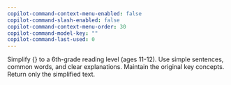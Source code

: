 ```yaml
---
copilot-command-context-menu-enabled: false
copilot-command-slash-enabled: false
copilot-command-context-menu-order: 30
copilot-command-model-key: ""
copilot-command-last-used: 0
---
```

Simplify {} to a 6th-grade reading level (ages 11-12). Use simple sentences, common words, and clear explanations. Maintain the original key concepts. Return only the simplified text.